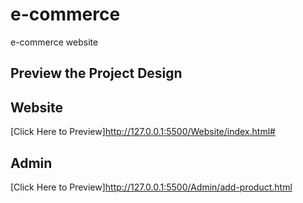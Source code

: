 # e-commerce
e-commerce website
## Preview the Project Design

## Website
[Click Here to Preview]http://127.0.0.1:5500/Website/index.html#
## Admin
[Click Here to Preview]http://127.0.0.1:5500/Admin/add-product.html
